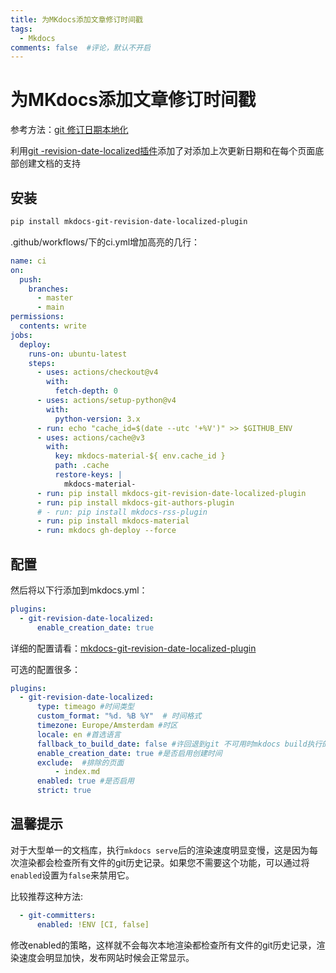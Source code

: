 ```yaml
---
title: 为MKdocs添加文章修订时间戳
tags:
  - Mkdocs
comments: false  #评论，默认不开启
---
```


# 为MKdocs添加文章修订时间戳

参考方法：[git 修订日期本地化](https://squidfunk.github.io/mkdocs-material/setup/adding-a-git-repository/#revisioning)

利用[git -revision-date-localized插件](https://github.com/timvink/mkdocs-git-revision-date-localized-plugin)添加了对添加上次更新日期和在每个页面底部创建文档的支持

## 安装

```bash
pip install mkdocs-git-revision-date-localized-plugin
```

.github/workflows/下的ci.yml增加高亮的几行：

```yaml hl_lines="14-15 26-28"
name: ci 
on:
  push:
    branches:
      - master 
      - main
permissions:
  contents: write
jobs:
  deploy:
    runs-on: ubuntu-latest
    steps:
      - uses: actions/checkout@v4
        with:
          fetch-depth: 0
      - uses: actions/setup-python@v4
        with:
          python-version: 3.x
      - run: echo "cache_id=$(date --utc '+%V')" >> $GITHUB_ENV 
      - uses: actions/cache@v3
        with:
          key: mkdocs-material-${ env.cache_id }
          path: .cache
          restore-keys: |
            mkdocs-material-
      - run: pip install mkdocs-git-revision-date-localized-plugin
      - run: pip install mkdocs-git-authors-plugin
      # - run: pip install mkdocs-rss-plugin           
      - run: pip install mkdocs-material 
      - run: mkdocs gh-deploy --force
```

## 配置

然后将以下行添加到mkdocs.yml：
```yaml hl_lines="2 3"
plugins:
  - git-revision-date-localized:
      enable_creation_date: true
```

详细的配置请看：[mkdocs-git-revision-date-localized-plugin](https://timvink.github.io/mkdocs-git-revision-date-localized-plugin/index.html)

可选的配置很多：
```yaml
plugins:
  - git-revision-date-localized:
      type: timeago #时间类型
      custom_format: "%d. %B %Y"  # 时间格式
      timezone: Europe/Amsterdam #时区
      locale: en #首选语言
      fallback_to_build_date: false #许回退到git 不可用时mkdocs build执行的时间
      enable_creation_date: true #是否启用创建时间
      exclude:  #排除的页面
          - index.md
      enabled: true #是否启用
      strict: true
```

## 温馨提示

对于大型单一的文档库，执行`mkdocs serve`后的渲染速度明显变慢，这是因为每次渲染都会检查所有文件的git历史记录。如果您不需要这个功能，可以通过将`enabled`设置为`false`来禁用它。

比较推荐这种方法:
```yaml hl_lines="2"
  - git-committers:
      enabled: !ENV [CI, false]
```
修改enabled的策略，这样就不会每次本地渲染都检查所有文件的git历史记录，渲染速度会明显加快，发布网站时候会正常显示。